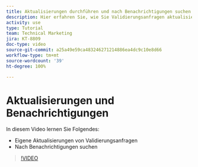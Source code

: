 ```yaml
---
title: Aktualisierungen durchführen und nach Benachrichtigungen suchen
description: Hier erfahren Sie, wie Sie Validierungsanfragen aktualisieren und nach Ihren Benachrichtigungen suchen.
activity: use
type: Tutorial
team: Technical Marketing
jira: KT-8809
doc-type: video
source-git-commit: a25a49e59ca483246271214886ea4dc9c10e8d66
workflow-type: tm+mt
source-wordcount: '39'
ht-degree: 100%

---
```


# Aktualisierungen und Benachrichtigungen

In diesem Video lernen Sie Folgendes:

* Eigene Aktualisierungen von Validierungsanfragen
* Nach Benachrichtigungen suchen

>[!VIDEO](https://video.tv.adobe.com/v/335109/?quality=12&learn=on)

<!---
learn more URLS
Tag others on updates
Update work
--->
